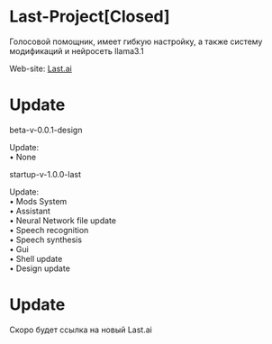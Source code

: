 # Last-Project[Closed]
Голосовой помощник, имеет гибкую настройку, а также систему модификаций и нейросеть llama3.1

Web-site: [Last.ai](http://last.ai.tilda.ws/)

# Update
beta-v-0.0.1-design 
  
   Update:  
    • None

startup-v-1.0.0-last

   Update:  
    • Mods System  
    • Assistant  
    • Neural Network file update  
    • Speech recognition  
    • Speech synthesis  
    • Gui  
    • Shell update  
    • Design update  
    
# Update
Скоро будет ссылка на новый Last.ai
